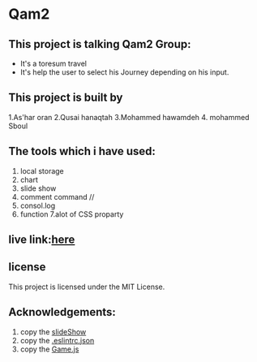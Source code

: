 # Qam2
## This project is talking Qam2 Group:
* It's a toresum travel 
* It's help the user to select his Journey depending on his input. 

## This project is built by 
1.As'har oran
2.Qusai hanaqtah
3.Mohammed hawamdeh
4. mohammed Sboul

## The tools which i have used:
1. local storage  
2. chart
3. slide show
4. comment command //
5. consol.log
6. function
7.alot of CSS proparty

## live link:[here]()

## license
This project is licensed under the MIT License.

## Acknowledgements:
1. copy the [slideShow ](https://www.w3schools.com/howto/howto_js_slideshow.asp)
2. copy the [.eslintrc.json](https://github.com/LTUC/amman-201d2/blob/master/configs/.eslintrc.json)
3. copy the [Game.js]()

